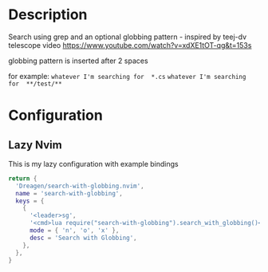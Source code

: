 # Description
Search using grep and an optional globbing pattern - inspired by teej-dv telescope video https://www.youtube.com/watch?v=xdXE1tOT-qg&t=153s 

globbing pattern is inserted after 2 spaces

for example:
`whatever I'm searching for  *.cs`
`whatever I'm searching for  **/test/**`

# Configuration

## Lazy Nvim
This is my lazy configuration with example bindings

```lua
return {
  'Dreagen/search-with-globbing.nvim',
  name = 'search-with-globbing',
  keys = {
    {
      '<leader>sg',
      '<cmd>lua require("search-with-globbing").search_with_globbing()<CR>',
      mode = { 'n', 'o', 'x' },
      desc = 'Search with Globbing',
    },
  },
}
```
